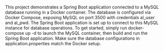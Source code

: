 This project demonstrates a Spring Boot application connected to a MySQL database running in a Docker container. The database is configured via Docker Compose, exposing MySQL on port 3500 with credentials al_user and al_pwd. The Spring Boot application is set up to connect to this MySQL instance for database operations. To get started, simply run docker-compose up -d to launch the MySQL container, then build and run the Spring Boot application. Make sure the database configurations in application.properties match the Docker setup.